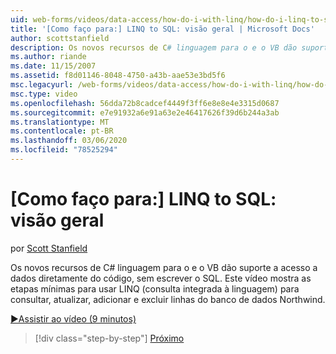 ```yaml
---
uid: web-forms/videos/data-access/how-do-i-with-linq/how-do-i-linq-to-sql-overview
title: '[Como faço para:] LINQ to SQL: visão geral | Microsoft Docs'
author: scottstanfield
description: Os novos recursos de C# linguagem para o e o VB dão suporte a acesso a dados diretamente do código, sem escrever o SQL. Este vídeo mostra as etapas mínimas para usar o LINQ (linguagem int...
ms.author: riande
ms.date: 11/15/2007
ms.assetid: f8d01146-8048-4750-a43b-aae53e3bd5f6
msc.legacyurl: /web-forms/videos/data-access/how-do-i-with-linq/how-do-i-linq-to-sql-overview
msc.type: video
ms.openlocfilehash: 56dda72b8cadcef4449f3ff6e8e8e4e3315d0687
ms.sourcegitcommit: e7e91932a6e91a63e2e46417626f39d6b244a3ab
ms.translationtype: MT
ms.contentlocale: pt-BR
ms.lasthandoff: 03/06/2020
ms.locfileid: "78525294"
---
```

# <a name="how-do-i-linq-to-sql-overview"></a>[Como faço para:] LINQ to SQL: visão geral

por [Scott Stanfield](https://github.com/scottstanfield)

Os novos recursos de C# linguagem para o e o VB dão suporte a acesso a dados diretamente do código, sem escrever o SQL. Este vídeo mostra as etapas mínimas para usar LINQ (consulta integrada à linguagem) para consultar, atualizar, adicionar e excluir linhas do banco de dados Northwind.

[&#9654;Assistir ao vídeo (9 minutos)](https://channel9.msdn.com/Blogs/ASP-NET-Site-Videos/how-do-i-linq-to-sql-overview)

> [!div class="step-by-step"]
> [Próximo](how-do-i-linq-to-sql-data-model.md)
